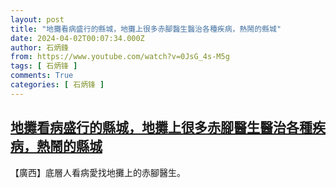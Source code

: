 ```yaml
---
layout: post
title: "地攤看病盛行的縣城，地攤上很多赤腳醫生醫治各種疾病，熱鬧的縣城"
date: 2024-04-02T00:07:34.000Z
author: 石炳鋒
from: https://www.youtube.com/watch?v=0JsG_4s-M5g
tags: [ 石炳锋 ]
comments: True
categories: [ 石炳锋 ]
---
```

<!--1712016454000-->
[地攤看病盛行的縣城，地攤上很多赤腳醫生醫治各種疾病，熱鬧的縣城](https://www.youtube.com/watch?v=0JsG_4s-M5g)
------

<div>
【廣西】底層人看病愛找地攤上的赤腳醫生。
</div>
